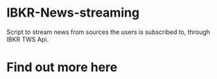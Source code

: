 # IBKR-News-streaming
Script to stream news from sources the users is subscribed to, through IBKR TWS Api. 
# Find out more here
